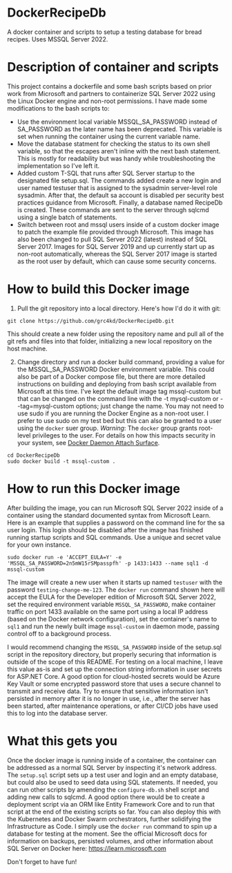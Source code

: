# DockerRecipeDb
A docker container and scripts to setup a testing database for bread recipes. Uses MSSQL Server 2022.

# Description of container and scripts
This project contains a dockerfile and some bash scripts based on prior work from Microsoft and partners to containerize SQL Server 2022 using the Linux Docker engine and non-root permissions. I have made some modifications to the bash scripts to:

- Use the environment local variable MSSQL_SA_PASSWORD instead of SA_PASSWORD as the later name has been deprecated. This variable is set when running the container using the current variable name.
- Move the database statment for checking the status to its own shell variable, so that the escapes aren't inline with the next bash statement. This is mostly for readability but was handy while troubleshooting the implementation so I've left it.
- Added custom T-SQL that runs after SQL Server startup to the designated file setup.sql. The commands added create a new login and user named testuser that is assigned to the sysadmin server-level role sysadmin. After that, the default sa account is disabled per security best practices guidance from Microsoft. Finally, a database named RecipeDb is created. These commands are sent to the server through sqlcmd using a single batch of statements.
- Switch between root and mssql users inside of a custom docker image to patch the example file provided through Microsoft. This image has also been changed to pull SQL Server 2022 (latest) instead of SQL Server 2017. Images for SQL Server 2019 and up currently start up as non-root automatically, whereas the SQL Server 2017 image is started as the root user by default, which can cause some security concerns.

# How to build this Docker image
1. Pull the git repository into a local directory. Here's how I'd do it with git:
```
git clone https://github.com/grc4kd/DockerRecipeDb.git
```
This should create a new folder using the repository name and pull all of the git refs and files into that folder, initializing a new local repository on the host machine.

2. Change directory and run a docker build command, providing a value for the MSSQL_SA_PASSWORD Docker environment variable. This could also be part of a Docker compose file, but there are more detailed instructions on building and deploying from bash script available from Microsoft at this time. I've kept the default image tag mssql-custom but that can be changed on the command line with the -t mysql-custom or --tag=mysql-custom options; just change the name. You may not need to use sudo if you are running the Docker Engine as a non-root user. I prefer to use sudo on my test bed but this can also be granted to a user using the `docker` suer group. *Warning*: The `docker` group grants root-level privileges to the user. For details on how this impacts security in your system, see [Docker Daemon Attach Surface](https://docs.docker.com/engine/security/#docker-daemon-attack-surface).
```
cd DockerRecipeDb
sudo docker build -t mssql-custom .
```

# How to run this Docker image
After building the image, you can run Microsoft SQL Server 2022 inside of a container using the standard documented syntax from Microsoft Learn. Here is an example that supplies a password on the command line for the sa user login. This login should be disabled after the image has finished running startup scripts and SQL commands. Use a unique and secret value for your own instance.
```
sudo docker run -e 'ACCEPT_EULA=Y' -e 'MSSQL_SA_PASSWORD=2n5mW15rSMpasspfh' -p 1433:1433 --name sql1 -d mssql-custom
```

The image will create a new user when it starts up named `testuser` with the password `testing-change-me-123`. The `docker run` command shown here will accept the EULA for the Developer edition of Microsoft SQL Server 2022, set the required environment variable `MSSQL_SA_PASSWORD`, make container traffic on port 1433 available on the same port using a local IP address (based on the Docker network configuration), set the container's name to `sql1` and run the newly built image `mssql-custom` in daemon mode, passing control off to a background process. 

I would recommend changing the `MSSQL_SA_PASSWORD` inside of the setup.sql script in the repository directory, but properly securing that information is outside of the scope of this README. For testing on a local machine, I leave this value as-is and set up the connection string information in user secrets for ASP.NET Core. A good option for cloud-hosted secrets would be Azure Key Vault or some encrypted password store that uses a secure channel to transmit and receive data. Try to ensure that sensitive information isn't persisted in memory after it is no longer in use, i.e., after the server has been started, after maintenance operations, or after CI/CD jobs have used this to log into the database server.

# What this gets you
Once the docker image is running inside of a container, the container can be addressed as a normal SQL Server by inspecting it's network address. The `setup.sql` script sets up a test user and login and an empty database, but could also be used to seed data using SQL statements. If needed, you can run other scripts by amending the `configure-db.sh` shell script and adding new calls to sqlcmd. A good option there would be to create a deployment script via an ORM like Entity Framework Core and to run that script at the end of the existing scripts so far. You can also deploy this with the Kubernetes and Docker Swarm orchestrators, further solidifying the Infrastructure as Code. I simply use the `docker run` command to spin up a database for testing at the moment. See the official Microsoft docs for information on backups, persisted volumes, and other information about SQL Server on Docker here: https://learn.microsoft.com 

Don't forget to have fun!